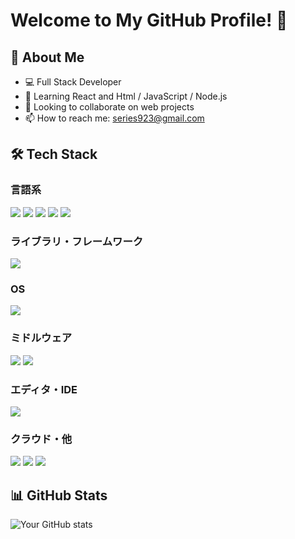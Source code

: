 # Welcome to My GitHub Profile! 👋

## 🚀 About Me
- 💻 Full Stack Developer
- 🌱 Learning React and Html / JavaScript / Node.js
- 👯 Looking to collaborate on web projects
- 📫 How to reach me: series923@gmail.com

## 🛠️ Tech Stack
### 言語系
<img src="https://img.shields.io/badge/PHP-ccc.svg?logo=php&style=flat"> <img src="https://img.shields.io/badge/Javascript-276DC3.svg?logo=javascript&style=flat">
<img src="https://img.shields.io/badge/-Python-F9DC3E.svg?logo=python&style=flat">
<img src="https://img.shields.io/badge/-CSS3-1572B6.svg?logo=css3&style=flat">
<img src="https://img.shields.io/badge/-HTML5-333.svg?logo=html5&style=flat">

### ライブラリ・フレームワーク

<img src="https://img.shields.io/badge/-Bootstrap-563D7C.svg?logo=bootstrap&style=flat">

### OS

<img src="https://img.shields.io/badge/-Windows-0078D6.svg?logo=windows&style=flat">

### ミドルウェア

<img src="https://img.shields.io/badge/-Apache-D22128.svg?logo=apache&style=flat"> <img src="https://img.shields.io/badge/-Nginx-bfcfcf.svg?logo=nginx&style=flat">

### エディタ・IDE
<img src="https://img.shields.io/badge/-Visual%20Studio%20Code-007ACC.svg?logo=visual-studio-code&style=flat">

### クラウド・他
<img src="https://img.shields.io/badge/-Google%20Cloud-EEE.svg?logo=google-cloud&style=flat"> <img src="https://img.shields.io/badge/-GitHub-181717.svg?logo=github&style=flat"> <img src="https://img.shields.io/badge/-Docker-EEE.svg?logo=docker&style=flat">


## 📊 GitHub Stats
![Your GitHub stats](https://github-readme-stats.vercel.app/api?username=Series923&show_icons=true&theme=radical)
